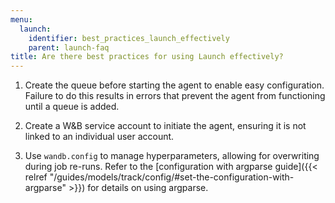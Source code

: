 ```yaml
---
menu:
  launch:
    identifier: best_practices_launch_effectively
    parent: launch-faq
title: Are there best practices for using Launch effectively?
---
```


1. Create the queue before starting the agent to enable easy configuration. Failure to do this results in errors that prevent the agent from functioning until a queue is added.

2. Create a W&B service account to initiate the agent, ensuring it is not linked to an individual user account.

3. Use `wandb.config` to manage hyperparameters, allowing for overwriting during job re-runs. Refer to the [configuration with argparse guide]({{< relref "/guides/models/track/config/#set-the-configuration-with-argparse" >}}) for details on using argparse.
